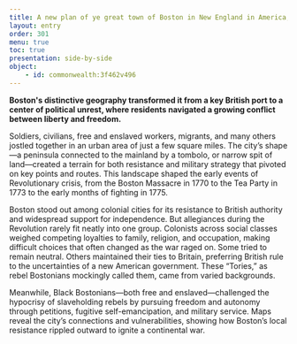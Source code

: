 ```yaml
---
title: A new plan of ye great town of Boston in New England in America, with the many additionall [sic] buildings, & new streets, to the year, 1769
layout: entry
order: 301
menu: true
toc: true
presentation: side-by-side
object:
    - id: commonwealth:3f462v496
---
```

**Boston's distinctive geography transformed it from a key British port to a center of political unrest, where residents navigated a growing conflict between liberty and freedom.**

Soldiers, civilians, free and enslaved workers, migrants, and many others jostled together in an urban area of just a few square miles. The city’s shape—a peninsula connected to the mainland by a tombolo, or narrow spit of land—created a terrain for both resistance and military strategy that pivoted on key points and routes. This landscape shaped the early events of Revolutionary crisis, from the Boston Massacre in 1770 to the Tea Party in 1773 to the early months of fighting in 1775.

Boston stood out among colonial cities for its resistance to British authority and widespread support for independence. But allegiances during the Revolution rarely fit neatly into one group. Colonists across social classes weighed competing loyalties to family, religion, and occupation, making difficult choices that often changed as the war raged on. Some tried to remain neutral. Others maintained their ties to Britain, preferring British rule to the uncertainties of a new American government. These “Tories,” as rebel Bostonians mockingly called them, came from varied backgrounds. 

Meanwhile, Black Bostonians—both free and enslaved—challenged the hypocrisy of slaveholding rebels by pursuing freedom and autonomy through petitions, fugitive self-emancipation, and military service. Maps reveal the city’s connections and vulnerabilities, showing how Boston’s local resistance rippled outward to ignite a continental war.
